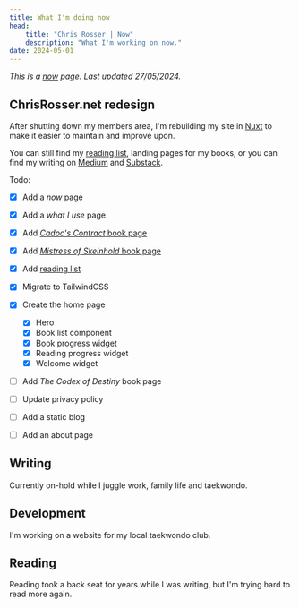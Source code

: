```yaml
---
title: What I'm doing now
head:
    title: "Chris Rosser | Now"
    description: "What I'm working on now."
date: 2024-05-01
---
```


_This is a [now](https://nownownow.com/about) page. Last updated 27/05/2024._

## ChrisRosser.net redesign

After shutting down my members area, I'm rebuilding my site in [Nuxt](https://nuxt.com) to make it easier to maintain and improve upon.

You can still find my [reading list](/reading), landing pages for my books, or you can find my writing on [Medium](https://medium.com/@chrisrosser) and [Substack](https://chrisrosser.substack.com/).

Todo:

- [x] Add a _now_ page
- [x] Add a _what I use_ page.
- [x] Add [_Cadoc's Contract_ book page](/books/cadocs-contract)
- [x] Add [_Mistress of Skeinhold_ book page](/books/mistress-of-skeinhold)
- [x] Add [reading list](/reading)
- [x] Migrate to TailwindCSS
- [x] Create the home page

    - [x] Hero
    - [x] Book list component
    - [x] Book progress widget
    - [x] Reading progress widget
    - [x] Welcome widget
    
- [ ] Add _The Codex of Destiny_ book page
- [ ] Update privacy policy
- [ ] Add a static blog
- [ ] Add an about page


## Writing

Currently on-hold while I juggle work, family life and taekwondo.

## Development

I'm working on a website for my local taekwondo club.

## Reading

Reading took a back seat for years while I was writing, but I'm trying hard to read more again.